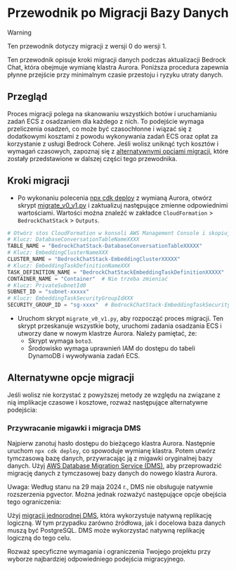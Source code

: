 # Przewodnik po Migracji Bazy Danych

> [!Warning]
> Ten przewodnik dotyczy migracji z wersji 0 do wersji 1.

Ten przewodnik opisuje kroki migracji danych podczas aktualizacji Bedrock Chat, która obejmuje wymianę klastra Aurora. Poniższa procedura zapewnia płynne przejście przy minimalnym czasie przestoju i ryzyku utraty danych.

## Przegląd

Proces migracji polega na skanowaniu wszystkich botów i uruchamianiu zadań ECS z osadzaniem dla każdego z nich. To podejście wymaga przeliczenia osadzeń, co może być czasochłonne i wiązać się z dodatkowymi kosztami z powodu wykonywania zadań ECS oraz opłat za korzystanie z usługi Bedrock Cohere. Jeśli wolisz uniknąć tych kosztów i wymagań czasowych, zapoznaj się z [alternatywnymi opcjami migracji](#alternative-migration-options), które zostały przedstawione w dalszej części tego przewodnika.

## Kroki migracji

- Po wykonaniu polecenia [npx cdk deploy](../README.md#deploy-using-cdk) z wymianą Aurora, otwórz skrypt [migrate_v0_v1.py](./migrate_v0_v1.py) i zaktualizuj następujące zmienne odpowiednimi wartościami. Wartości można znaleźć w zakładce `CloudFormation` > `BedrockChatStack` > `Outputs`.

```py
# Otwórz stos CloudFormation w konsoli AWS Management Console i skopiuj wartości z zakładki Outputs.
# Klucz: DatabaseConversationTableNameXXXX
TABLE_NAME = "BedrockChatStack-DatabaseConversationTableXXXXX"
# Klucz: EmbeddingClusterNameXXX
CLUSTER_NAME = "BedrockChatStack-EmbeddingClusterXXXXX"
# Klucz: EmbeddingTaskDefinitionNameXXX
TASK_DEFINITION_NAME = "BedrockChatStackEmbeddingTaskDefinitionXXXXX"
CONTAINER_NAME = "Container"  # Nie trzeba zmieniać
# Klucz: PrivateSubnetId0
SUBNET_ID = "subnet-xxxxx"
# Klucz: EmbeddingTaskSecurityGroupIdXXX
SECURITY_GROUP_ID = "sg-xxxx"  # BedrockChatStack-EmbeddingTaskSecurityGroupXXXXX
```

- Uruchom skrypt `migrate_v0_v1.py`, aby rozpocząć proces migracji. Ten skrypt przeskanuje wszystkie boty, uruchomi zadania osadzania ECS i utworzy dane w nowym klastrze Aurora. Należy pamiętać, że:
  - Skrypt wymaga `boto3`.
  - Środowisko wymaga uprawnień IAM do dostępu do tabeli DynamoDB i wywoływania zadań ECS.

## Alternatywne opcje migracji

Jeśli wolisz nie korzystać z powyższej metody ze względu na związane z nią implikacje czasowe i kosztowe, rozważ następujące alternatywne podejścia:

### Przywracanie migawki i migracja DMS

Najpierw zanotuj hasło dostępu do bieżącego klastra Aurora. Następnie uruchom `npx cdk deploy`, co spowoduje wymianę klastra. Potem utwórz tymczasową bazę danych, przywracając ją z migawki oryginalnej bazy danych.
Użyj [AWS Database Migration Service (DMS)](https://aws.amazon.com/dms/), aby przeprowadzić migrację danych z tymczasowej bazy danych do nowego klastra Aurora.

Uwaga: Według stanu na 29 maja 2024 r., DMS nie obsługuje natywnie rozszerzenia pgvector. Można jednak rozważyć następujące opcje obejścia tego ograniczenia:

Użyj [migracji jednorodnej DMS](https://docs.aws.amazon.com/dms/latest/userguide/dm-migrating-data.html), która wykorzystuje natywną replikację logiczną. W tym przypadku zarówno źródłowa, jak i docelowa baza danych muszą być PostgreSQL. DMS może wykorzystać natywną replikację logiczną do tego celu.

Rozważ specyficzne wymagania i ograniczenia Twojego projektu przy wyborze najbardziej odpowiedniego podejścia migracyjnego.